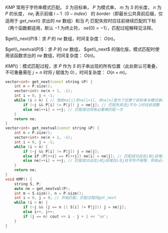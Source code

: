 $KMP$ 常用于字符串模式匹配。 $S$  为目标串， $P$ 为模式串， $m$ 为 $S$ 的长度， $n$ 为 $P$ 的长度， $ne_i$ 表示前缀 $i-1$（$0-index$） 的 $border$（即最长公共真前后缀，仅适用于 $get\_next()$ 求出的 $ne$ 数组）和当 $P_i$ 匹配失败时应往前继续匹配的下标（两个函数都适用，默认 $-1$ 为终止符， $ne[0]=-1$），匹配过程解释见注释。

$get\\_next(P)$：求 $P$ 的 $ne$ 数组，时间复杂度： $O(n)$​。

$get\\_nextval(P)$：求 $P$ 的 $ne$ 数组， $get\\_next$ 的强化版，模式匹配时使用该函数求出的 $ne$ 数组，时间复杂度： $O(n)$。

$KMP()$：模式匹配过程，求 $P$ 作为 $S$ 的子串出现的所有位置（此处默认可重叠，不可重叠需在 $j = n$ 时将 $j$ 赋值为 $0$），时间复杂度： $O(n+m)$。

```C++
vector<int> get_next(const string &P) {
    int n = P.size();
	vector<int> ne(n + 1, -1);
	int i = 0, j = -1;
	while (i < n) { // 借助ne[i]求ne[i+1]，求ne[n]是为了在整个目标串与模式串成功匹配后应再往前调整求模式串中其他位置的匹配
		if (~j && P[i] != P[j]) j = ne[j]; // 匹配失败且j不为-1时往前调整
		else ne[++i] = ++j; // 匹配成功则有必要再匹配一次
	}
    return ne;
}
vector<int> get_nextval(const string &P) {
    int n = P.size();
	vector<int> ne(n + 1, -1);
	int i = 0, j = -1;
	while (i < n) {
		if (~j && P[i] != P[j]) j = ne[j];
        else if (P[++i] == P[++j]) ne[i] = ne[j]; // 匹配成功且在i和j自增后i与j处字符相等，则显然当j匹配失败时ne[j]匹配必然也失败，则可以直接使ne[i]=ne[j]减少不必要的匹配步骤
		else ne[++i] = ++j; // 匹配成功且在i和j自增后i与j处字符不相等，则有必要再匹配一次
	}
    return ne;
}
void KMP() {
    string S, P;
    auto ne = get_nextval(P);
    int m = S.size(), n = P.size();
    int i = 0, j = 0; // 开始匹配，匹配过程同get_next
    while (i < m) {
        if (~j && (j == n || S[i] != P[j])) j = ne[j];
        else i++, j++;
        if (j == n) cout << i - j + 1 << '\n';
    }
}
```
